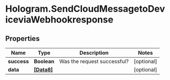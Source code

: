 # Hologram.SendCloudMessagetoDeviceviaWebhookresponse

## Properties
Name | Type | Description | Notes
------------ | ------------- | ------------- | -------------
**success** | **Boolean** | Was the request successful? | [optional] 
**data** | [**[Data8]**](Data8.md) |  | [optional] 


